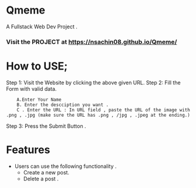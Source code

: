 # Qmeme
A Fullstack Web Dev Project .

### Visit the PROJECT at https://nsachin08.github.io/Qmeme/

# How to USE;

Step 1: Visit the Website by clicking the above given URL.
Step 2: Fill the Form with valid data.
        
        A.Enter Your Name 
        B. Enter the descciption you want .
        C . Enter the URL : In URL field , paste the URL of the image with .png , .jpg (make sure the URL has .png , /jpg , .jpeg at the ending.)
Step 3: Press the Submit Button .

# Features 
 - Users can use the following functionality .
   - Create  a new post.
   - Delete  a post .
